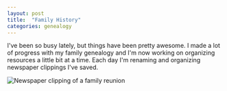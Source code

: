```yaml
---
layout: post
title:  "Family History"
categories: genealogy 
---
```



I've been so busy lately, but things have been pretty awesome. I made a lot of progress with my family genealogy and I'm now working on organizing resources a little bit at a time. Each day I'm renaming and organizing newspaper clippings I've saved. 

![Newspaper clipping of a family reunion](/tanyaselvog.github.io/assets/Schoellkopf_Reunion.jpg)